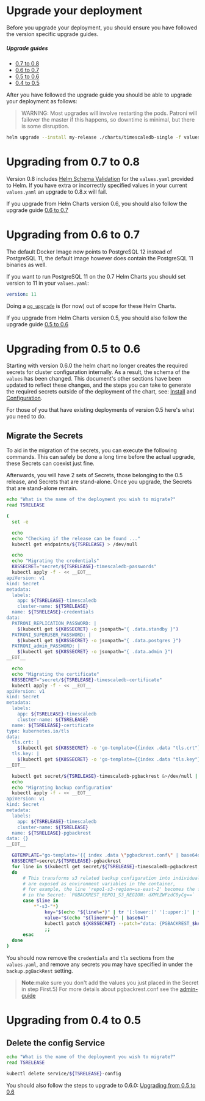 # Upgrade your deployment

Before you upgrade your deployment, you should ensure you have
followed the version specific upgrade guides.

##### Upgrade guides
- [0.7 to 0.8](#upgrading-from-07x-to-08x)
- [0.6 to 0.7](#upgrading-from-06x-to-07x)
- [0.5 to 0.6](#upgrading-from-05x-to-06x)
- [0.4 to 0.5](#upgrading-from-04x-to-05x)

After you have followed the upgrade guide you should be able to upgrade your deployment as follows:

> WARNING: Most upgrades will involve restarting the pods. Patroni will failover the master if this
> happens, so downtime is minimal, but there is some disruption.
```sh
helm upgrade --install my-release ./charts/timescaledb-single -f values/my-release.yaml
```

# Upgrading from 0.7 to 0.8
Version 0.8 includes [Helm Schema Validation](https://helm.sh/docs/topics/charts/#schema-files)
for the `values.yaml` provided to Helm. If you have extra or incorrectly specified values in your
current `values.yaml` an upgrade to 0.8.x will fail.

If you upgrade from Helm Charts version 0.6, you should also follow the upgrade
guide [0.6 to 0.7](#upgrading-from-06x-to-07x)
# Upgrading from 0.6 to 0.7
The default Docker Image now points to PostgreSQL 12 instead of PostgreSQL 11,
the default image however does contain the PostgreSQL 11 binaries as well.

If you want to run PostgreSQL 11 on the 0.7 Helm Charts you should set version to 11 in
your `values.yaml`:

```yaml
version: 11
```

Doing a [`pg_upgrade`](https://www.postgresql.org/docs/12/pgupgrade.html) is (for now) out of scope
for these Helm Charts.

If you upgrade from Helm Charts version 0.5, you should also follow the upgrade
guide [0.5 to 0.6](#upgrading-from-05x-to-06x)

# Upgrading from 0.5 to 0.6

Starting with version 0.6.0 the helm chart no longer creates the required
secrets for cluster configuration internally. As a result, the schema of the
`values` has been changed. This document's other sections have been updated to
reflect these changes, and the steps you can take to generate the required
secrets outside of the deployment of the chart, see: [Install](./README.md#installing)
and [Configuration](./admin-guide.md#creating-the-secrets).

For those of you that have existing deployments of version 0.5 here's what you
need to do.


## Migrate the Secrets
To aid in the migration of the secrets, you can execute the following commands.
This can safely be done a long time before the actual upgrade, these Secrets can
coexist just fine.

Afterwards, you will have 2 sets of Secrets, those belonging to the 0.5 release,
and Secrets that are stand-alone. Once you upgrade, the Secrets that are stand-alone
remain.

```sh
echo "What is the name of the deployment you wish to migrate?"
read TSRELEASE

(
  set -e

  echo
  echo "Checking if the release can be found ..."
  kubectl get endpoints/${TSRELEASE} > /dev/null

  echo
  echo "Migrating the credentials"
  K8SSECRET="secret/${TSRELEASE}-timescaledb-passwords"
  kubectl apply -f - << __EOT__
apiVersion: v1
kind: Secret
metadata:
  labels:
    app: ${TSRELEASE}-timescaledb
    cluster-name: ${TSRELEASE}
  name: ${TSRELEASE}-credentials
data:
  PATRONI_REPLICATION_PASSWORD: |
    $(kubectl get ${K8SSECRET} -o jsonpath="{ .data.standby }")
  PATRONI_SUPERUSER_PASSWORD: |
    $(kubectl get ${K8SSECRET} -o jsonpath="{ .data.postgres }")
  PATRONI_admin_PASSWORD: |
    $(kubectl get ${K8SSECRET} -o jsonpath="{ .data.admin }")
__EOT__

  echo
  echo "Migrating the certificate"
  K8SSECRET="secret/${TSRELEASE}-timescaledb-certificate"
  kubectl apply -f - << __EOT__
apiVersion: v1
kind: Secret
metadata:
  labels:
    app: ${TSRELEASE}-timescaledb
    cluster-name: ${TSRELEASE}
  name: ${TSRELEASE}-certificate
type: kubernetes.io/tls
data:
  tls.crt: |
    $(kubectl get ${K8SSECRET} -o 'go-template={{index .data "tls.crt"}}')
  tls.key: |
    $(kubectl get ${K8SSECRET} -o 'go-template={{index .data "tls.key"}}')
__EOT__

  kubectl get secret/${TSRELEASE}-timescaledb-pgbackrest &>/dev/null || exit 0
  echo
  echo "Migrating backup configuration"
  kubectl apply -f - << __EOT__
apiVersion: v1
kind: Secret
metadata:
  labels:
    app: ${TSRELEASE}-timescaledb
    cluster-name: ${TSRELEASE}
  name: ${TSRELEASE}-pgbackrest
data: {}
__EOT__

  GOTEMPLATE="go-template='{{ index .data \"pgbackrest.conf\" | base64decode }}'"
  K8SSECRET=secret/${TSRELEASE}-pgbackrest
  for line in $(kubectl get secret/${TSRELEASE}-timescaledb-pgbackrest -o "${GOTEMPLATE}")
  do
      # This transforms s3 related backup configuration into individual items that
      # are exposed as environment variables in the container,
      # for example, the line 'repo1-s3-region=us-east-2' becomes the following item
      # in the Secret: `PGBACKREST_REPO1_S3_REGION: dXMtZWFzdC0yCg==`
      case $line in
          *"-s3-"*)
              key="$(echo "${line%=*}" | tr '[:lower:]' '[:upper:]' | tr '-' '_')"
              value="$(echo "${line##*=}" | base64)"
              kubectl patch ${K8SSECRET} --patch="data: {PGBACKREST_$key: $value}"
              ;;
      esac
  done
)
```

You should now remove the `credentials` and `tls` sections from the `values.yaml`, and remove
any secrets you may have specified in under the `backup.pgBackRest` setting.

> **Note**:make sure you don't add the values you just placed in the Secret in step First.5)
For more details about pgbackrest.conf see the [admin-guide](./admin-guide.md#pgBackRest)

# Upgrading from 0.4 to 0.5

## Delete the config Service
```sh
echo "What is the name of the deployment you wish to migrate?"
read TSRELEASE

kubectl delete service/${TSRELEASE}-config
```
You should also follow the steps to upgrade to 0.6.0: [Upgrading from 0.5 to 0.6](#upgrading-from-05-to-06)
